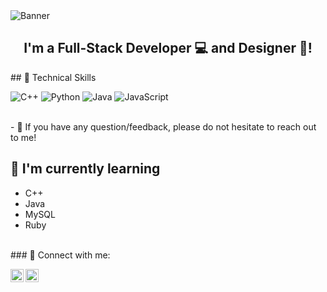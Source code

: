 <img src = "https://github.com/user-attachments/assets/8e6766cb-40b8-4bf0-8520-2520d3d9f46c" alt = "Banner">
<br>
<h2 align="center">
I'm a Full-Stack Developer 💻 and Designer 🎨!
</h2> 
## 💼 Technical Skills

![C++](https://img.shields.io/badge/c++-%2300599C.svg?style=for-the-badge&logo=c%2B%2B&logoColor=white)
![Python](https://img.shields.io/badge/python-3670A0?style=for-the-badge&logo=python&logoColor=ffdd54)
![Java](https://img.shields.io/badge/java-%23ED8B00.svg?style=for-the-badge&logo=openjdk&logoColor=white)
![JavaScript](https://img.shields.io/badge/javascript-%23323330.svg?style=for-the-badge&logo=javascript&logoColor=%23F7DF1E)

</br>
- 💬 If you have any question/feedback, please do not hesitate to reach out to me!

## 🌱 I'm currently learning

- C++
- Java
- MySQL
- Ruby
<br>
### 🤝 Connect with me:

<a href="https://vk.com/shizalemon"><img align="left" src="https://github.com/user-attachments/assets/b0e834cf-ea8b-40f1-aed6-5b37fa1adb10" alt="" width="21px"/></a>
<a href="https://t.me/LITERALLYNOB0DY"><img align="left" src="https://github.com/user-attachments/assets/53327376-7862-41df-8580-0b56e3fe2818" alt="" width="21px"/></a>
</br>
